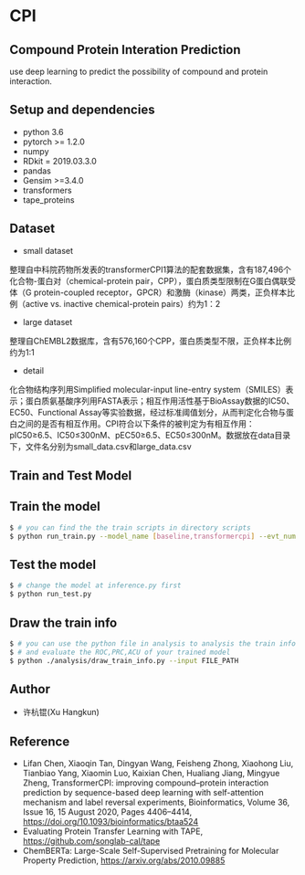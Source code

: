 # **CPI**
## **Compound Protein Interation Prediction**
use deep learning to predict the possibility of compound and protein interaction.

## **Setup and dependencies**
- python 3.6
- pytorch >= 1.2.0
- numpy
- RDkit = 2019.03.3.0
- pandas
- Gensim >=3.4.0
- transformers
- tape_proteins

## **Dataset**
- small dataset

整理自中科院药物所发表的transformerCPI1算法的配套数据集，含有187,496个化合物-蛋白对（chemical-protein pair，CPP），蛋白质类型限制在G蛋白偶联受体（G protein-coupled receptor，GPCR）和激酶（kinase）两类，正负样本比例（active vs. inactive chemical-protein pairs）约为1：2

- large dataset

整理自ChEMBL2数据库，含有576,160个CPP，蛋白质类型不限，正负样本比例约为1:1

- detail

化合物结构序列用Simplified molecular-input line-entry system（SMILES）表示；蛋白质氨基酸序列用FASTA表示；相互作用活性基于BioAssay数据的IC50、EC50、Functional Assay等实验数据，经过标准阈值划分，从而判定化合物与蛋白之间的是否有相互作用。CPI符合以下条件的被判定为有相互作用：pIC50≥6.5、IC50≤300nM、pEC50≥6.5、EC50≤300nM。数据放在data目录下，文件名分别为small_data.csv和large_data.csv

## **Train and Test Model**
## Train the model
```bash
$ # you can find the the train scripts in directory scripts
$ python run_train.py --model_name [baseline,transformercpi] --evt_num EVT_NUM
```

## Test the model
```bash
$ # change the model at inference.py first
$ python run_test.py
``` 

## Draw the train info
```bash
$ # you can use the python file in analysis to analysis the train info 
$ # and evaluate the ROC,PRC,ACU of your trained model
$ python ./analysis/draw_train_info.py --input FILE_PATH
```

## **Author**
- 许杭锟(Xu Hangkun)

## **Reference**
- Lifan Chen, Xiaoqin Tan, Dingyan Wang, Feisheng Zhong, Xiaohong Liu, Tianbiao Yang, Xiaomin Luo, Kaixian Chen, Hualiang Jiang, Mingyue Zheng, TransformerCPI: improving compound–protein interaction prediction by sequence-based deep learning with self-attention mechanism and label reversal experiments, Bioinformatics, Volume 36, Issue 16, 15 August 2020, Pages 4406–4414, https://doi.org/10.1093/bioinformatics/btaa524
- Evaluating Protein Transfer Learning with TAPE, https://github.com/songlab-cal/tape
- ChemBERTa: Large-Scale Self-Supervised Pretraining for Molecular Property Prediction, https://arxiv.org/abs/2010.09885
